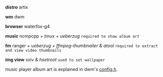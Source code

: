 **distro** artix

**wm** dwm

**browser** waterfox-g4

**music** ncmpcpp *+ tmux + ueberzug* `required to show album art`

**fm** ranger *+ ueberzug + ffmpeg-thumbnailer & atool* `required to extract and view video thumbnails`

**img view** sxiv *& hsetroot* `used to set wallpaper`

music player album art is explained in dwm's [config.h]().
